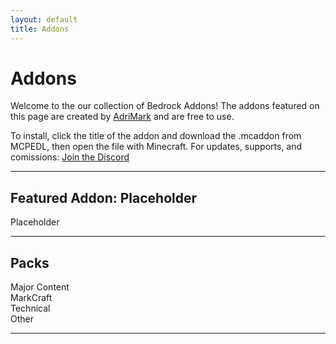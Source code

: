 ```yaml
---
layout: default
title: Addons
---
```


# Addons

Welcome to the our collection of Bedrock Addons!
The addons featured on this page are created by [AdriMark](/players/adrimark) and are free to use.  

To install, click the title of the addon and download the .mcaddon from MCPEDL, then open the file with Minecraft.
For updates, supports, and comissions:
[Join the Discord](https://discord.gg/H7M6BxQDBn)

---

## Featured Addon: Placeholder

Placeholder


---

## Packs

<div class="toggle-section" id="markcraft">
  <div class="toggle-title">Major Content</div>
  <div class="toggle-content">
  </div>
</div>

<div class="toggle-section" id="markcraft">
  <div class="toggle-title">MarkCraft</div>
  <div class="toggle-content">
  </div>
</div>

<div class="toggle-section" id="technical">
  <div class="toggle-title">Technical</div>
  <div class="toggle-content">
  </div>
</div>

<div class="toggle-section" id="other">
  <div class="toggle-title">Other</div>
  <div class="toggle-content">
  </div>
</div>

---